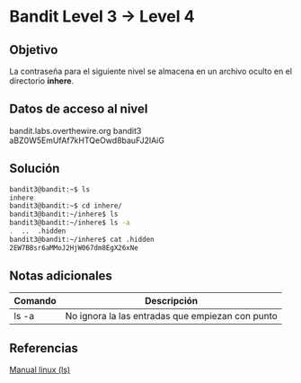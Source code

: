 # Bandit Level 3 → Level 4

## Objetivo
La contraseña para el siguiente nivel se almacena en un archivo oculto en el directorio **inhere**.

## Datos de acceso al nivel
bandit.labs.overthewire.org
bandit3
aBZ0W5EmUfAf7kHTQeOwd8bauFJ2lAiG

## Solución
```bash
bandit3@bandit:~$ ls
inhere
bandit3@bandit:~$ cd inhere/
bandit3@bandit:~/inhere$ ls
bandit3@bandit:~/inhere$ ls -a
.  ..  .hidden
bandit3@bandit:~/inhere$ cat .hidden
2EW7BBsr6aMMoJ2HjW067dm8EgX26xNe
```

## Notas adicionales
| Comando | Descripción |
|--------|--------|
| ls -a | No ignora la las entradas que empiezan con punto |

## Referencias
[Manual linux (ls)](https://man7.org/linux/man-pages/man1/ls.1.html)